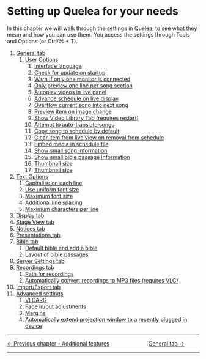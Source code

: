 # Setting up Quelea for your needs

In this chapter we will walk through the settings in Quelea, to see what
they mean and how you can use them. You access the settings through
Tools and Options (or Ctrl/⌘ + T).

1. [General tab](General_tab "General tab")
   1. [User Options](General_tab#user-options "General tab")
      1. [Interface language](General_tab#interface-language "General tab")
      2. [Check for update on startup](General_tab#check-for-update-on-startup "General tab")
      3. [Warn if only one monitor is connected](General_tab#warn-if-only-one-monitor-is-connected "General tab")
      4. [Only preview one line per song section](General_tab#only-preview-one-line-per-song-section "General tab")
      5. [Autoplay videos in live panel](General_tab#autoplay-videos-in-live-panel "General tab")
      6. [Advance schedule on live display](General_tab#advance-schedule-on-live-display "General tab")
      7. [Overflow current song into next song](General_tab#overflow-current-song-into-next-song "General tab")
      8. [Preview item on image change](General_tab#preview-item-on-image-change "General tab")
      9. [Show Video Library Tab (requires restart)](General_tab#show-video-library-tab-\(requires-restart\) "General tab")
      10. [Attempt to auto-translate songs](General_tab#attempt-to-auto-translate-songs "General tab")
      11. [Copy song to schedule by default](General_tab#copy-song-to-schedule-by_default "General tab")
      12. [Clear item from live view on removal from schedule](General_tab#clear-item-from-live-view-on-removal-from-schedule "General tab")
      13. [Embed media in schedule file](General_tab#embed-media-in-schedule-file "General tab")
      14. [Show small song information](General_tab#show-small-song-information "General tab")
      15. [Show small bible passage information](General_tab#show-small-bible-passage-information "General tab")
      16. [Thumbnail size](General_tab#thumbnail-size "General tab")
      16. [Thumbnail size](General_tab#thumbnail-size "General tab")
2. [Text Options](General_tab#text-options "General tab")
      1. [Capitalise on each line](General_tab#capitalise-on-each-line "General tab")
      2. [Use uniform font size](General_tab#use-uniform-font-size "General tab")
      3. [Maximum font size](General_tab#maximum-font-size "General tab")
      4. [Additional line spacing](General_tab#additional-line-spacing "General tab")
      5. [Maximum characters per line](General_tab#maximum-characters-per-line "General tab")
2. [Display tab](Display_tab "Display tab")
3. [Stage View tab](Stage_View_tab "Stage View tab")
4. [Notices tab](Notices_tab "Notices tab")
5. [Presentations tab](Presentations_tab "Presentations tab")
6. [Bible tab](Bible_tab "Bible tab")
      1. [Default bible and add a bible](Bible_tab#default-bible-and-add-a-bible "Bible tab")
      2. [Layout of bible passages](Bible_tab#layout-of-bible-passages "Bible tab")
7. [Server Settings tab](Server_Settings_tab "Server Settings tab")
8. [Recordings tab](Recordings_tab "Recordings tab")
      1. [Path for recordings](Recordings_tab#path-for-recordings "Recordings tab")
      2. [Automatically convert recordings to MP3 files (requires VLC)](Recordings_tab#automatically-convert-recordings-to-MP3-files-(requires-VLC) "Recordingstab")
9. [Import/Export tab](Import/Export "Import/Export tab")
10. [Advanced settings](Advanced_settings "Advanced settings")
      1. [VLCARG](Advanced_settings#vlcarg "Advanced settings")
      2. [Fade in/out adjustments](Advanced_settings#fade-in/out_adjustments "Advanced settings")
      3. [Margins](Advanced_settings#margins "Advanced settings")
      4. [Automatically extend projection window to a recently plugged in device](Advanced_settings#automatically-extend-projection-window-to-a-recently-plugged-in-device "Advanced settings")

-----



[← Previous chapter - Additional
features](Additional_features "Additional features") &nbsp;&nbsp;&nbsp;&nbsp;&nbsp;&nbsp;&nbsp;&nbsp;&nbsp;&nbsp;&nbsp;&nbsp;&nbsp;&nbsp;&nbsp;&nbsp;&nbsp;&nbsp;&nbsp;&nbsp;&nbsp;&nbsp;&nbsp;&nbsp;
[General tab →](General_tab "General tab")

---
